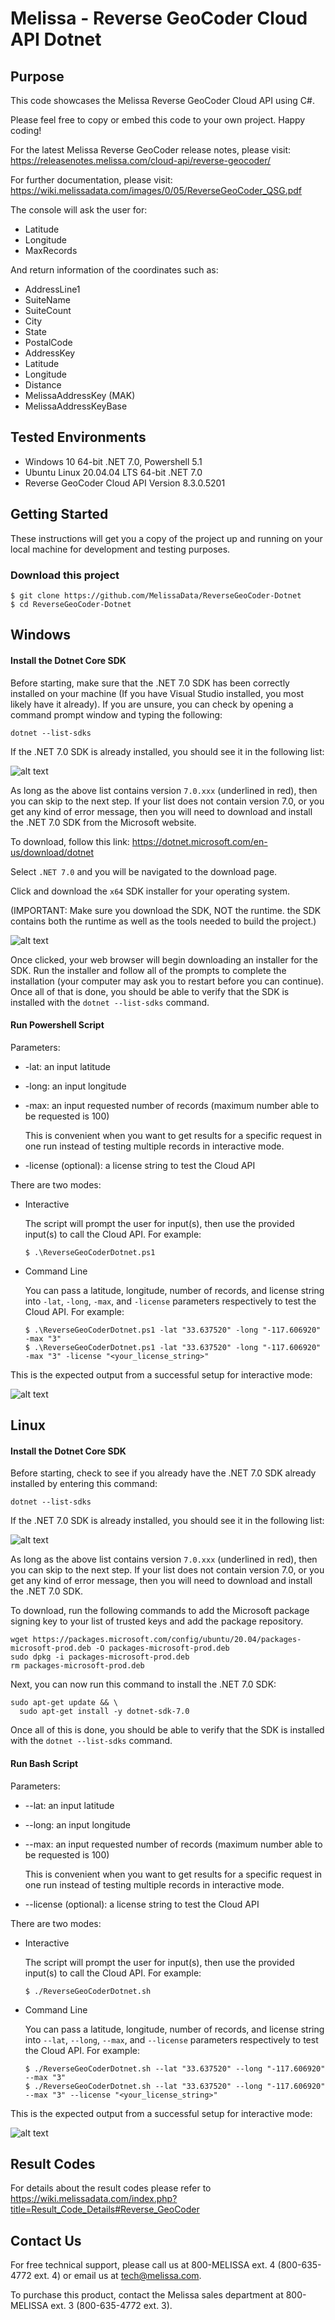 # Melissa - Reverse GeoCoder Cloud API Dotnet

## Purpose
This code showcases the Melissa Reverse GeoCoder Cloud API using C#.

Please feel free to copy or embed this code to your own project. Happy coding!

For the latest Melissa Reverse GeoCoder release notes, please visit: https://releasenotes.melissa.com/cloud-api/reverse-geocoder/

For further documentation, please visit: https://wiki.melissadata.com/images/0/05/ReverseGeoCoder_QSG.pdf

The console will ask the user for:

- Latitude
- Longitude
- MaxRecords

And return information of the coordinates such as:

- AddressLine1
- SuiteName
- SuiteCount
- City
- State
- PostalCode
- AddressKey
- Latitude
- Longitude
- Distance
- MelissaAddressKey (MAK)
- MelissaAddressKeyBase

## Tested Environments
- Windows 10 64-bit .NET 7.0, Powershell 5.1
- Ubuntu Linux 20.04.04 LTS 64-bit .NET 7.0
- Reverse GeoCoder Cloud API Version 8.3.0.5201

## Getting Started
These instructions will get you a copy of the project up and running on your local machine for development and testing purposes.

### Download this project
```
$ git clone https://github.com/MelissaData/ReverseGeoCoder-Dotnet
$ cd ReverseGeoCoder-Dotnet
```

## Windows

#### Install the Dotnet Core SDK
Before starting, make sure that the .NET 7.0 SDK has been correctly installed on your machine (If you have Visual Studio installed, you most likely have it already). If you are unsure, you can check by opening a command prompt window and typing the following:

`dotnet --list-sdks`

If the .NET 7.0 SDK is already installed, you should see it in the following list:

![alt text](/screenshots/dotnet_output.png)

As long as the above list contains version `7.0.xxx` (underlined in red), then you can skip to the next step. If your list does not contain version 7.0, or you get any kind of error message, then you will need to download and install the .NET 7.0 SDK from the Microsoft website.

To download, follow this link: https://dotnet.microsoft.com/en-us/download/dotnet

Select `.NET 7.0` and you will be navigated to the download page.

Click and download the `x64` SDK installer for your operating system.

(IMPORTANT: Make sure you download the SDK, NOT the runtime. the SDK contains both the runtime as well as the tools needed to build the project.)

![alt text](/screenshots/net7.png)

Once clicked, your web browser will begin downloading an installer for the SDK. Run the installer and follow all of the prompts to complete the installation (your computer may ask you to restart before you can continue). Once all of that is done, you should be able to verify that the SDK is installed with the `dotnet --list-sdks` command.

#### Run Powershell Script
Parameters:
- -lat: an input latitude
- -long: an input longitude
- -max: an input requested number of records (maximum number able to be requested is 100)
 	
  This is convenient when you want to get results for a specific request in one run instead of testing multiple records in interactive mode.  

- -license (optional): a license string to test the Cloud API

There are two modes:

- Interactive 

	The script will prompt the user for input(s), then use the provided input(s) to call the Cloud API. For example:
	```
	$ .\ReverseGeoCoderDotnet.ps1
	```

- Command Line 

	You can pass a latitude, longitude, number of records, and license string into `-lat`, `-long`, `-max`, and `-license` parameters respectively to test the Cloud API. For example: 
	```
    $ .\ReverseGeoCoderDotnet.ps1 -lat "33.637520" -long "-117.606920" -max "3"
    $ .\ReverseGeoCoderDotnet.ps1 -lat "33.637520" -long "-117.606920" -max "3" -license "<your_license_string>"
    ```
	
This is the expected output from a successful setup for interactive mode:

![alt text](/screenshots/output.png)

## Linux

#### Install the Dotnet Core SDK
Before starting, check to see if you already have the .NET 7.0 SDK already installed by entering this command:

`dotnet --list-sdks`

If the .NET 7.0 SDK is already installed, you should see it in the following list:

![alt text](/screenshots/dotnet_output2.png)

As long as the above list contains version `7.0.xxx` (underlined in red), then you can skip to the next step. If your list does not contain version 7.0, or you get any kind of error message, then you will need to download and install the .NET 7.0 SDK.

To download, run the following commands to add the Microsoft package signing key to your list of trusted keys and add the package repository.

```
wget https://packages.microsoft.com/config/ubuntu/20.04/packages-microsoft-prod.deb -O packages-microsoft-prod.deb
sudo dpkg -i packages-microsoft-prod.deb
rm packages-microsoft-prod.deb
```

Next, you can now run this command to install the .NET 7.0 SDK:

```
sudo apt-get update && \
  sudo apt-get install -y dotnet-sdk-7.0
```

Once all of this is done, you should be able to verify that the SDK is installed with the `dotnet --list-sdks` command.

#### Run Bash Script
Parameters:
- --lat: an input latitude
- --long: an input longitude
- --max: an input requested number of records (maximum number able to be requested is 100)

  This is convenient when you want to get results for a specific request in one run instead of testing multiple records in interactive mode.  

- --license (optional): a license string to test the Cloud API

There are two modes:

- Interactive 

	The script will prompt the user for input(s), then use the provided input(s) to call the Cloud API. For example:
	```
	$ ./ReverseGeoCoderDotnet.sh
	```

- Command Line 

	You can pass a latitude, longitude, number of records, and license string into `--lat`, `--long`, `--max`, and `--license` parameters respectively to test the Cloud API. For example: 
	```
    $ ./ReverseGeoCoderDotnet.sh --lat "33.637520" --long "-117.606920" --max "3"
    $ ./ReverseGeoCoderDotnet.sh --lat "33.637520" --long "-117.606920" --max "3" --license "<your_license_string>"
    ```

This is the expected output from a successful setup for interactive mode:

![alt text](/screenshots/output2.png)

## Result Codes
For details about the result codes please refer to https://wiki.melissadata.com/index.php?title=Result_Code_Details#Reverse_GeoCoder

## Contact Us
For free technical support, please call us at 800-MELISSA ext. 4 (800-635-4772 ext. 4) or email us at tech@melissa.com.

To purchase this product, contact the Melissa sales department at 800-MELISSA ext. 3 (800-635-4772 ext. 3).
